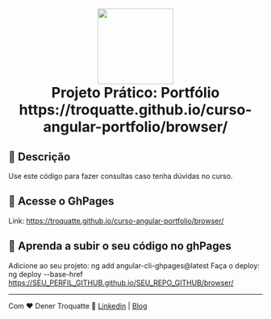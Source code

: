 <h1 align="center">
  <img src="https://vidafullstack.com.br/wp-content/uploads/2020/07/angular.png" alt="" width="150">
  <br>
    Projeto Prático: Portfólio
  <br>
  https://troquatte.github.io/curso-angular-portfolio/browser/
</h1>

## :custard: Descrição

Use este código para fazer consultas caso tenha dúvidas no curso.

## :custard: Acesse o GhPages

Link: https://troquatte.github.io/curso-angular-portfolio/browser/

## :custard: Aprenda a subir o seu código no ghPages

Adicione ao seu projeto: ng add angular-cli-ghpages@latest
Faça o deploy: ng deploy --base-href https://SEU_PERFIL_GITHUB.github.io/SEU_REPO_GITHUB/browser/

---

Com ♥ Dener Troquatte :wave: [Linkedin](https://www.linkedin.com/in/dener-s%C3%A3o-pedro-troquatte-ababa079/) | [Blog](https://vidafullstack.com.br/)
